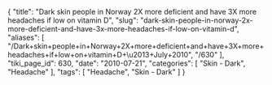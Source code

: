 {
    "title": "Dark skin people in Norway 2X more deficient and have 3X more headaches if low on vitamin D",
    "slug": "dark-skin-people-in-norway-2x-more-deficient-and-have-3x-more-headaches-if-low-on-vitamin-d",
    "aliases": [
        "/Dark+skin+people+in+Norway+2X+more+deficient+and+have+3X+more+headaches+if+low+on+vitamin+D+\u2013+July+2010",
        "/630"
    ],
    "tiki_page_id": 630,
    "date": "2010-07-21",
    "categories": [
        "Skin - Dark",
        "Headache"
    ],
    "tags": [
        "Headache",
        "Skin - Dark"
    ]
}